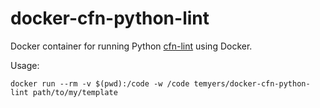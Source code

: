 # docker-cfn-python-lint

Docker container for running Python [cfn-lint](https://github.com/awslabs/cfn-python-lint) using Docker.

Usage:
```
docker run --rm -v $(pwd):/code -w /code temyers/docker-cfn-python-lint path/to/my/template
```
